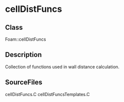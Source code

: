 # cellDistFuncs 
## Class
Foam::cellDistFuncs

## Description
Collection of functions used in wall distance calculation.

## SourceFiles
cellDistFuncs.C
cellDistFuncsTemplates.C

